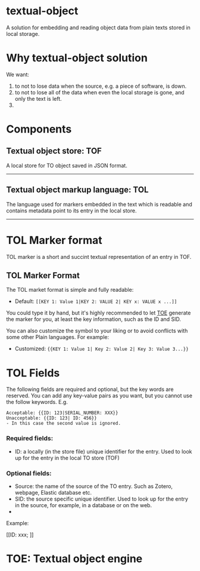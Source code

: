 # textual-object
A solution for embedding and reading object data from plain texts stored in local storage.

# Why textual-object solution

We want:
1. to not to lose data when the source, e.g. a piece of software, is down.
2. to not to lose all of the data when even the local storage is gone, and only the text is left.
3. 

# Components

## Textual object store: TOF

A local store for TO object saved in JSON format.

---


## Textual object markup language: TOL

The language used for markers embedded in the text which is readable and contains metadata point to its entry in the local store.

---

# TOL Marker format

TOL marker is a short and succint textual representation of an entry in TOF.

## TOL Marker Format

The TOL market format is simple and fully readable:

- Default: `[[KEY 1: Value 1|KEY 2: VALUE 2| KEY x: VALUE x ...]]`

You could type it by hand, but it's highly recommended to let [TOE](#TOE) generate the marker for you, at least the key information, such as the ID and SID.

You can also customize the symbol to your liking or to avoid conflicts with some other Plain languages. For example:

- Customized: `{{KEY 1: Value 1| Key 2: Value 2| Key 3: Value 3...}}`

# TOL Fields

The following fields are required and optional, but the key words are reserved. You can add any key-value pairs as you want, but you cannot use the follow keywords.
E.g. 
```
Acceptable: {{ID: 123|SERIAL_NUMBER: XXX}}
Unacceptable: {{ID: 123| ID: 456}}
- In this case the second value is ignored.

```
### Required fields:

- ID: a locally (in the store file) unique identifier for the entry. Used to look up for the entry in the local TO store (TOF)

### Optional fields:
- Source: the name of the source of the TO entry. Such as Zotero, webpage, Elastic database etc.
- SID: the source specific unique identifier. Used to look up for the entry in the source, for example, in a database or on the web.
- 

Example:

[[ID: xxx; ]]

# TOE: Textual object engine
